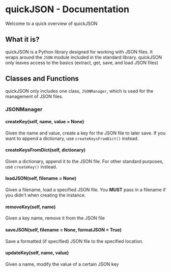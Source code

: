 # quickJSON - Documentation
Welcome to a quick overview of quickJSON

## What it is?
quickJSON is a Python library designed for working with JSON files. It wraps around the `JSON` module included in the standard library. quickJSON only leaves access to the basics (extract, get, save, and load JSON files)

## Classes and Functions
quickJSON only includes one class, `JSONManager`, which is used for the management of JSON files.

### JSONManager

#### createKey(self, name, value = None)
Given the name and value, create a key for the JSON file to later save.
If you want to append a dictionary, use `createKeysFromDict()` instead.

#### createKeysFromDict(self, dictionary)
Given a dictionary, append it to the JSON file. For other standard purposes, use `createKey()` instead.

#### loadJSON(self, filename = None)
Given a filename, load a specified JSON file. You **MUST** pass in a filename if you didn't when creating the instance.

#### removeKey(self, name)
Given a key name, remove it from the JSON file

#### saveJSON(self, filename = None, formatJSON = True)
Save a formatted (if specified) JSON file to the specified location.

#### updateKey(self, name, value)
Given a name, modify the value of a certain JSON key
